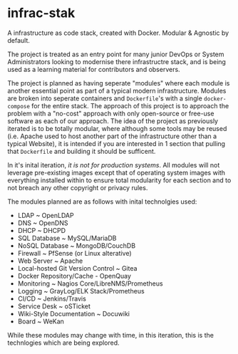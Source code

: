 # infrac-stak
A infrastructure as code stack, created with Docker.  Modular &amp; Agnostic by default.

The project is treated as an entry point for many junior DevOps or System Administrators looking to modernise there infrastructre stack, and is being used as a learning material for contributors and observers.

The project is planned as having seperate "modules" where each module is another essential point as part of a typical modern infrastructure.  Modules are broken into seperate containers and `Dockerfile`'s with a single `docker-compose` for the entire stack. The approach of this project is to approach the problem with a "no-cost" approach with only open-source or free-use software as each of our approach. The idea of the project as previously iterated is to be totally modular, where although some tools may be reused (i.e. Apache used to host another part of the infrastructure other than a typical Website), it is intended if you are interested in 1 section that pulling that `Dockerfile` and building it should be sufficent. 

In it's inital iteration, *it is not for production systems*.  All modules will not leverage pre-existing images except that of operating system images with everything installed within to ensure total modularity for each section and to not breach any other copyright or privacy rules.

The modules planned are as follows with inital technolgies used:

- LDAP ~ OpenLDAP
- DNS  ~ OpenDNS
- DHCP ~ DHCPD
- SQL Database ~ MySQL/MariaDB
- NoSQL Database ~ MongoDB/CouchDB
- Firewall ~ PfSense (or Linux alterative)
- Web Server ~ Apache
- Local-hosted Git Version Control ~ Gitea
- Docker Repository/Cache - OpenQuay
- Monitoring ~ Nagios Core/LibreNMS/Prometheus
- Logging ~ GrayLog/ELK Stack/Prometheus
- CI/CD ~ Jenkins/Travis
- Service Desk ~ oSTicket
- Wiki-Style Documentation ~ Docuwiki
- Board ~ WeKan


While these modules may change with time, in this iteration, this is the technlogies which are being explored.

